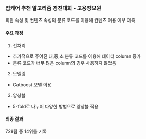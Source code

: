 ### 잡케어 추천 알고리즘 경진대회 - 고용정보원
회원 속성 및 컨텐츠 속성의 분류 코드를 이용해 컨텐츠 이용 여부 예측

#### 주요 과정
1. 전처리  
  - 추가적으로 주어진 대,중,소 분류 코드를 이용해 데이터 column 증가 
  - 분류 코드가 너무 많은 column의 경우 사용하지 않았음

2. 모델링
  - Catboost 모델 이용

3. 앙상블
  - 5-fold로 나누어 다양한 방법으로 앙상블 적용
  
#### 최종 결과
728팀 중 14위를 기록

